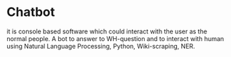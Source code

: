 # Chatbot

 it is console based software which could interact with the user as the normal people.
 A bot to answer to WH-question and to interact with human using Natural Language Processing,
 Python, Wiki-scraping, NER.  
